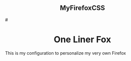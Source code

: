 <h2 align='center'>MyFirefoxCSS</h2>
#<h1 align='center'>One Liner Fox</h1>
This is my configuration to personalize my very own Firefox
